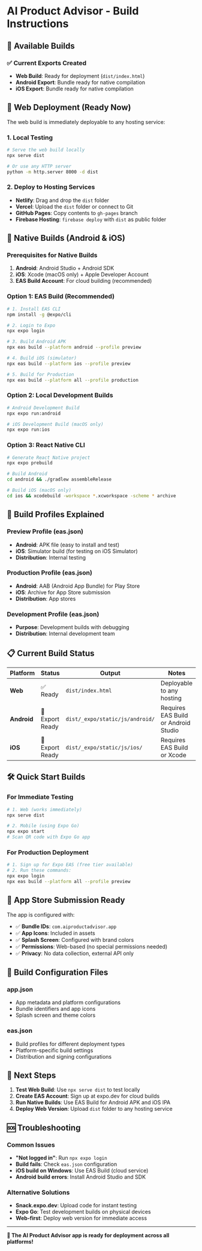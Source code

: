 # AI Product Advisor - Build Instructions

## 📱 Available Builds

### ✅ **Current Exports Created**
- **Web Build**: Ready for deployment (`dist/index.html`)
- **Android Export**: Bundle ready for native compilation
- **iOS Export**: Bundle ready for native compilation

## 🚀 **Web Deployment (Ready Now)**

The web build is immediately deployable to any hosting service:

### **1. Local Testing**
```bash
# Serve the web build locally
npx serve dist

# Or use any HTTP server
python -m http.server 8000 -d dist
```

### **2. Deploy to Hosting Services**
- **Netlify**: Drag and drop the `dist` folder
- **Vercel**: Upload the `dist` folder or connect to Git
- **GitHub Pages**: Copy contents to `gh-pages` branch
- **Firebase Hosting**: `firebase deploy` with `dist` as public folder

## 📱 **Native Builds (Android & iOS)**

### **Prerequisites for Native Builds**
1. **Android**: Android Studio + Android SDK
2. **iOS**: Xcode (macOS only) + Apple Developer Account
3. **EAS Build Account**: For cloud building (recommended)

### **Option 1: EAS Build (Recommended)**
```bash
# 1. Install EAS CLI
npm install -g @expo/cli

# 2. Login to Expo
npx expo login

# 3. Build Android APK
npx eas build --platform android --profile preview

# 4. Build iOS (simulator)
npx eas build --platform ios --profile preview

# 5. Build for Production
npx eas build --platform all --profile production
```

### **Option 2: Local Development Builds**
```bash
# Android Development Build
npx expo run:android

# iOS Development Build (macOS only)
npx expo run:ios
```

### **Option 3: React Native CLI**
```bash
# Generate React Native project
npx expo prebuild

# Build Android
cd android && ./gradlew assembleRelease

# Build iOS (macOS only)
cd ios && xcodebuild -workspace *.xcworkspace -scheme * archive
```

## 🎯 **Build Profiles Explained**

### **Preview Profile** (eas.json)
- **Android**: APK file (easy to install and test)
- **iOS**: Simulator build (for testing on iOS Simulator)
- **Distribution**: Internal testing

### **Production Profile** (eas.json)
- **Android**: AAB (Android App Bundle) for Play Store
- **iOS**: Archive for App Store submission
- **Distribution**: App stores

### **Development Profile** (eas.json)
- **Purpose**: Development builds with debugging
- **Distribution**: Internal development team

## 📋 **Current Build Status**

| Platform | Status | Output | Notes |
|----------|--------|--------|-------|
| **Web** | ✅ Ready | `dist/index.html` | Deployable to any hosting |
| **Android** | 🔄 Export Ready | `dist/_expo/static/js/android/` | Requires EAS Build or Android Studio |
| **iOS** | 🔄 Export Ready | `dist/_expo/static/js/ios/` | Requires EAS Build or Xcode |

## 🛠️ **Quick Start Builds**

### **For Immediate Testing**
```bash
# 1. Web (works immediately)
npx serve dist

# 2. Mobile (using Expo Go)
npx expo start
# Scan QR code with Expo Go app
```

### **For Production Deployment**
```bash
# 1. Sign up for Expo EAS (free tier available)
# 2. Run these commands:
npx expo login
npx eas build --platform all --profile preview
```

## 📱 **App Store Submission Ready**

The app is configured with:
- ✅ **Bundle IDs**: `com.aiproductadvisor.app`
- ✅ **App Icons**: Included in assets
- ✅ **Splash Screen**: Configured with brand colors
- ✅ **Permissions**: Web-based (no special permissions needed)
- ✅ **Privacy**: No data collection, external API only

## 🔧 **Build Configuration Files**

### **app.json**
- App metadata and platform configurations
- Bundle identifiers and app icons
- Splash screen and theme colors

### **eas.json**
- Build profiles for different deployment types
- Platform-specific build settings
- Distribution and signing configurations

## 🎉 **Next Steps**

1. **Test Web Build**: Use `npx serve dist` to test locally
2. **Create EAS Account**: Sign up at expo.dev for cloud builds
3. **Run Native Builds**: Use EAS Build for Android APK and iOS IPA
4. **Deploy Web Version**: Upload `dist` folder to any hosting service

## 🆘 **Troubleshooting**

### **Common Issues**
- **"Not logged in"**: Run `npx expo login`
- **Build fails**: Check `eas.json` configuration
- **iOS build on Windows**: Use EAS Build (cloud service)
- **Android build errors**: Install Android Studio and SDK

### **Alternative Solutions**
- **Snack.expo.dev**: Upload code for instant testing
- **Expo Go**: Test development builds on physical devices
- **Web-first**: Deploy web version for immediate access

---

**🚀 The AI Product Advisor app is ready for deployment across all platforms!** 